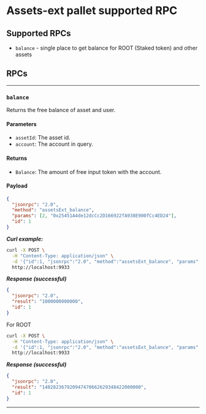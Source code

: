 # Assets-ext pallet supported RPC


## Supported RPCs

- `balance` - single place to get balance for ROOT (Staked token) and other assets

## RPCs

---

### `balance`

Returns the free balance of asset and user.

#### Parameters

- `assetId`: The asset id.
- `account`: The account in query.

#### Returns

- `Balance`: The amount of free input token with the account.
#### Payload

```json
{
  "jsonrpc": "2.0",
  "method": "assetsExt_balance",
  "params": [2, "0x25451A4de12dcCc2D166922fA938E900fCc4ED24"],
  "id": 1
}
```

**_Curl example:_**

```sh
curl -X POST \
  -H "Content-Type: application/json" \
  -d '{"id":1, "jsonrpc":"2.0", "method":"assetsExt_balance", "params":[2, "0x25451A4de12dcCc2D166922fA938E900fCc4ED24"]}' \
  http://localhost:9933
```

**_Response (successful)_**

```json
{
  "jsonrpc": "2.0",
  "result": "1000000000000",
  "id": 1
}
```

For ROOT

```sh
curl -X POST \
  -H "Content-Type: application/json" \
  -d '{"id":1, "jsonrpc":"2.0", "method":"assetsExt_balance", "params":[1, "0xE04CC55ebEE1cBCE552f250e85c57B70B2E2625b"]}' \
  http://localhost:9933
```

**_Response (successful)_**

```json
{
  "jsonrpc": "2.0",
  "result": "140282367920947470662629348422000000",
  "id": 1
}
```

---

